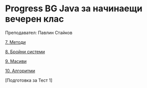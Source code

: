 # Progress BG Java за начинаещи вечерен клас

Преподавател: Павлин Стайков

[7. Методи](class/l7methods/README.md)

[8. Бройни системи](class/l8numsys/README.md)

[9. Масиви](class/l9arrays/README.md)

[10. Алгоритми](class/l10algorithms/README.md)

[Подготовка за Тест 1]